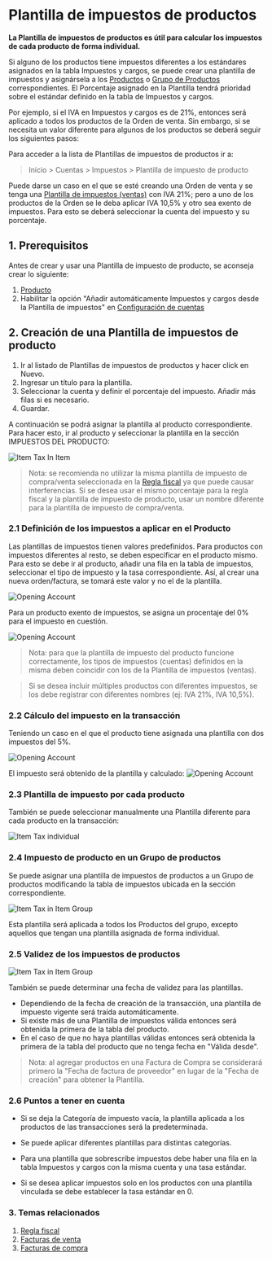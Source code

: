 <!-- add-breadcrumbs -->
# Plantilla de impuestos de productos

**La Plantilla de impuestos de productos es útil para calcular los impuestos de cada producto de forma individual.**

Si alguno de los productos tiene impuestos diferentes a los estándares asignados en la tabla Impuestos y cargos, se puede crear una plantilla de impuestos y asignársela a los [Productos](/docs/user/manual/en/stock/item) o [Grupo de Productos](/docs/user/manual/en/stock/item-group) correspondientes. El Porcentaje asignado en la Plantilla tendrá prioridad sobre el estándar definido en la tabla de Impuestos y cargos.

Por ejemplo, si el IVA en Impuestos y cargos es de 21%, entonces será aplicado a todos los productos de la Orden de venta. Sin embargo, si se necesita un valor diferente para algunos de los productos se deberá seguir los siguientes pasos:

Para acceder a la lista de Plantillas de impuestos de productos ir a:
> Inicio > Cuentas > Impuestos > Plantilla de impuesto de producto

Puede darse un caso en el que se esté creando una Orden de venta y se tenga una [Plantilla de impuestos (ventas)](/docs/user/manual/es/selling/sales-taxes-and-charges-template) con IVA 21%; pero a uno de los productos de la Orden se le deba aplicar IVA 10,5% y otro sea exento de impuestos. Para esto se deberá seleccionar la cuenta del impuesto y su porcentaje.

## 1. Prerequisitos
Antes de crear y usar una Plantilla de impuesto de producto, se aconseja crear lo siguiente:

1. [Producto](/docs/user/manual/es/stock/item)
1. Habilitar la opción "Añadir automáticamente Impuestos y cargos desde la Plantilla de impuestos" en [Configuración de cuentas](/docs/user/manual/es/accounts/accounts-settings)

## 2. Creación de una Plantilla de impuestos de producto
1. Ir al listado de Plantillas de impuestos de productos y hacer click en Nuevo.
1. Ingresar un título para la plantilla.
1. Seleccionar la cuenta y definir el porcentaje del impuesto. Añadir más filas si es necesario.
1. Guardar.

A continuación se podrá asignar la plantilla al producto correspondiente. Para hacer esto, ir al producto y seleccionar la plantilla en la sección IMPUESTOS DEL PRODUCTO:

![Item Tax In Item](/docs/assets/img/accounts/item-tax-in-item.png)

> Nota: se recomienda no utilizar la misma plantilla de impuesto de compra/venta seleccionada en la [Regla fiscal](/docs/user/manual/es/accounts/tax-rule) ya que puede causar interferencias. Si se desea usar el mismo porcentaje para la regla fiscal y la plantilla de impuesto de producto, usar un nombre diferente para la plantilla de impuesto de compra/venta.

### 2.1 Definición de los impuestos a aplicar en el Producto

Las plantillas de impuestos tienen valores predefinidos. Para productos con impuestos diferentes al resto, se deben especificar en el producto mismo. Para esto se debe ir al producto, añadir una fila en la tabla de impuestos, seleccionar el tipo de impuesto y la tasa correspondiente. Así, al crear una nueva orden/factura, se tomará este valor y no el de la plantilla.

<img class="screenshot" alt="Opening Account" src="{{docs_base_url}}/assets/img/accounts/item-wise-tax.png">

Para un producto exento de impuestos, se asigna un procentaje del 0% para el impuesto en cuestión.

<img class="screenshot" alt="Opening Account" src="{{docs_base_url}}/assets/img/accounts/exempted-item.png">

> Nota: para que la plantilla de impuesto del producto funcione correctamente, los tipos de impuestos (cuentas) definidos en la misma deben coincidir con los de la Plantilla de impuestos (ventas).

> Si se desea incluir múltiples productos con diferentes impuestos, se los debe registrar con diferentes nombres (ej: IVA 21%, IVA 10,5%).

### 2.2 Cálculo del impuesto en la transacción

Teniendo un caso en el que el producto tiene asignada una plantilla con dos impuestos del 5%.

<img class="screenshot" alt="Opening Account" src="{{docs_base_url}}/assets/img/accounts/tax-calculation.png">

El impuesto será obtenido de la plantilla y calculado:
<img class="screenshot" alt="Opening Account" src="{{docs_base_url}}/assets/img/accounts/tax-calculation1.png">

### 2.3 Plantilla de impuesto por cada producto

También se puede seleccionar manualmente una Plantilla diferente para cada producto en la transacción:

![Item Tax individual](/docs/assets/img/accounts/item-tax-each.png)


### 2.4 Impuesto de producto en un Grupo de productos

Se puede asignar una plantilla de impuestos de productos a un Grupo de productos modificando la tabla de impuestos ubicada en la sección correspondiente.

<img class="screenshot" alt="Item Tax in Item Group" src="{{docs_base_url}}/assets/img/accounts/item-group-tax.png">

Esta plantilla será aplicada a todos los Productos del grupo, excepto aquellos que tengan una plantilla asignada de forma individual.


### 2.5 Validez de los impuestos de productos

<img class="screenshot" alt="Item Tax in Item Group" src="{{docs_base_url}}/assets/img/accounts/item-tax-in-item.png">

También se puede determinar una fecha de validez para las plantillas.

* Dependiendo de la fecha de creación de la transacción, una plantilla de impuesto vigente será traída automáticamente.
* Si existe más de una Plantilla de impuestos válida entonces será obtenida la primera de la tabla del producto.
* En el caso de que no haya plantillas válidas entonces será obtenida la primera de la tabla del producto que no tenga fecha en "Válida desde".

> Nota: al agregar productos en una Factura de Compra se considerará primero la "Fecha de factura de proveedor" en lugar de la "Fecha de creación" para obtener la Plantilla.

### 2.6 Puntos a tener en cuenta

- Si se deja la Categoría de impuesto vacía, la plantilla aplicada a los productos de las transacciones será la predeterminada.

- Se puede aplicar diferentes plantillas para distintas categorías.

- Para una plantilla que sobrescribe impuestos debe haber una fila en la tabla Impuestos y cargos con la misma cuenta y una tasa estándar.

- Si se desea aplicar impuestos solo en los productos con una plantilla vinculada se debe establecer la tasa estándar en 0.

### 3. Temas relacionados
1. [Regla fiscal](/docs/user/manual/es/accounts/tax-rule)
1. [Facturas de venta](/docs/user/manual/es/accounts/sales-invoice)
1. [Facturas de compra](/docs/user/manual/es/accounts/purchase-invoice)
